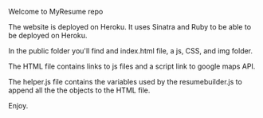 Welcome to MyResume repo

The website is deployed on Heroku. It uses Sinatra and Ruby to be able to be deployed on Heroku.

In the public folder you'll find and index.html file, a js, CSS, and img folder. 

The HTML file contains links to js files and a script link to google maps API. 

The helper.js file contains the variables used by the resumebuilder.js to append all the the objects to the HTML file. 

Enjoy. 
